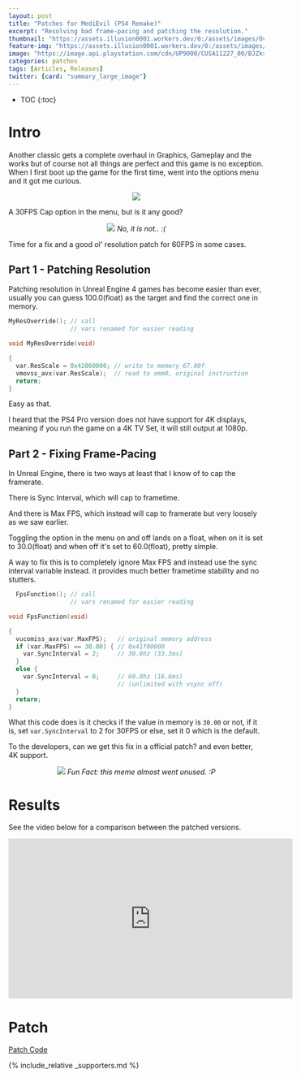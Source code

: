 ```yaml
---
layout: post
title: "Patches for MediEvil (PS4 Remake)"
excerpt: "Resolving bad frame-pacing and patching the resolution."
thumbnail: "https://assets.illusion0001.workers.dev/0:/assets/images/Overbite-FPSFixes/overbite-thumbnail.png"
feature-img: "https://assets.illusion0001.workers.dev/0:/assets/images/Overbite-FPSFixes/overbite-feature.png"
image: "https://image.api.playstation.com/cdn/UP9000/CUSA11227_00/BJZksSXNxOU0vmTCa79nr7ULJM3F6a6B.png"
categories: patches
tags: [Articles, Releases]
twitter: {card: "summary_large_image"}
---
```


* TOC
{:toc}

# Intro

Another classic gets a complete overhaul in Graphics, Gameplay and the works but of course not all things are perfect and this game is no exception. When I first boot up the game for the first time, went into the options menu and it got me curious.

<p align="center">
<img src="https://assets.illusion0001.workers.dev/0:/assets/images/Overbite-FPSFixes/overbite-settings.png">
</p>

A 30FPS Cap option in the menu, but is it any good?

<p align="center">
<img src="https://assets.illusion0001.workers.dev/0:/assets/images/Overbite-FPSFixes/overbite-fps-borked.png">
<em>No, it is not.. :(</em>
</p>

Time for a fix and a good ol' resolution patch for 60FPS in some cases.

## Part 1 - Patching Resolution

Patching resolution in Unreal Engine 4 games has become easier than ever, usually you can guess 100.0(float) as the target and find the correct one in memory.

```cpp
MyResOverride(); // call
                 // vars renamed for easier reading

void MyResOverride(void)

{
  var.ResScale = 0x42860000; // write to memory 67.00f
  vmovss_avx(var.ResScale);  // read to xmm0, original instruction
  return;
}
```

Easy as that.

I heard that the PS4 Pro version does not have support for 4K displays, meaning if you run the game on a 4K TV Set, it will still output at 1080p.

## Part 2 - Fixing Frame-Pacing

In Unreal Engine, there is two ways at least that I know of to cap the framerate.

There is Sync Interval, which will cap to frametime.

And there is Max FPS, which instead will cap to framerate but very loosely as we saw earlier.

Toggling the option in the menu on and off lands on a float, when on it is set to 30.0(float) and when off it's set to 60.0(float), pretty simple.

A way to fix this is to completely ignore Max FPS and instead use the sync interval variable instead. it provides much better frametime stability and no stutters.

```cpp
  FpsFunction(); // call
                 // vars renamed for easier reading

void FpsFunction(void)

{
  vucomiss_avx(var.MaxFPS);   // original memory address
  if (var.MaxFPS) == 30.00) { // 0x41f00000
    var.SyncInterval = 2;     // 30.0hz (33.3ms)
  }
  else {
    var.SyncInterval = 0;     // 60.0hz (16.6ms)
                              // (unlimited with vsync off)
  }
  return;
}
```

What this code does is it checks if the value in memory is `30.00` or not, if it is, set `var.SyncInterval` to 2 for 30FPS or else, set it 0 which is the default.

To the developers, can we get this fix in a official patch? and even better, 4K support.

<p align="center">
<img src="https://assets.illusion0001.workers.dev/0:/assets/images/Overbite-FPSFixes/overbite-meme-final.png">
<em>Fun Fact: this meme almost went unused. :P</em>
</p>

# Results

See the video below for a comparison between the patched versions.

<div align="center" class="video-container">
<iframe width="560" height="315" src="https://www.youtube.com/embed/_FyHCSwze_8" title="YouTube video player" frameborder="0" allow="accelerometer; autoplay; clipboard-write; encrypted-media; gyroscope; picture-in-picture" allowfullscreen></iframe>
</div>

# Patch

<a href="https://github.com/illusion0001/illusion0001.github.io/blob/main/_patches/Overbite-Orbis.md" class="button" role="button"><i class='fas fa-download'></i> Patch Code</a>

{% include_relative _supporters.md %}
